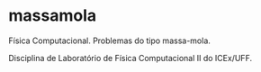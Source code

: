 # massamola
Física Computacional. Problemas do tipo massa-mola.

Disciplina de Laboratório de Física Computacional II do ICEx/UFF.
